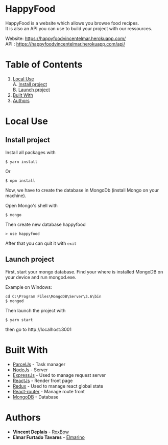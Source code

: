 # HappyFood

HappyFood is a website which allows you browse food recipes.  
It is also an API you can use to build your project with our ressources.  

Website: https://happyfoodvincentelmar.herokuapp.com/  
API : https://happyfoodvincentelmar.herokuapp.com/api/

# Table of Contents
1. [Local Use](#local-use)  
A. [Install project](#install-project)  
B. [Launch project](#launch-project)
2. [Built With](#built-with)
3. [Authors](#authors)

# Local Use

## Install project

Install all packages with

```
$ yarn install
```

Or

```
$ npm install
```

Now, we have to create the database in MongoDb (install Mongo on your machine).

Open Mongo's shell with

```
$ mongo
```

Then create new database happyfood
```
> use happyfood
```

After that you can quit it with ```exit```

## Launch project


First, start your mongo database. Find your where is installed MongoDB on your device and run mongod.exe.


Example on Windows:
```
cd C:\Program Files\MongoDB\Server\3.6\bin
$ mongod
```

Then launch the project with 
```
$ yarn start
```

then go to http://localhost:3001


# Built With

* [ParcelJs](https://parceljs.org/) - Task manager
* [NodeJs](https://nodejs.org/en/) - Server
* [ExpressJs](http://expressjs.com/) - Used to manage request server
* [ReactJs](https://reactjs.org/) - Render front page
* [Redux](https://redux.js.org/) - Used to manage react global state
* [React-router](https://github.com/ReactTraining/react-router) - Manage route front
* [MongoDB](https://www.mongodb.com/) - Database

# Authors

* **Vincent Deplais** - [RoxBow](https://github.com/RoxBow)
* **Elmar Furtado Tavares** - [Elmarino](https://github.com/Elmarino)
